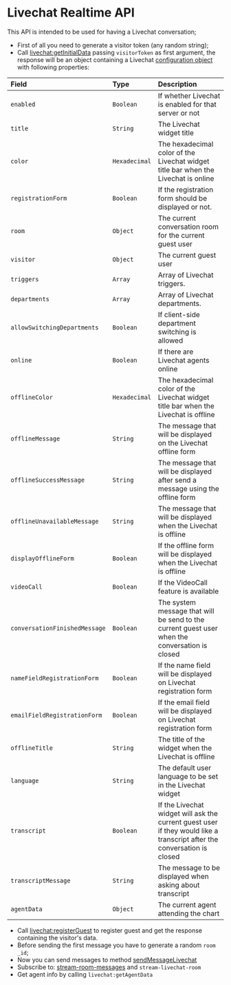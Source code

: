 # Livechat Realtime API

This API is intended to be used for having a Livechat conversation;

- First of all you need to generate a visitor token (any random string);
- Call [livechat:getInitialData](getinitialdata/) passing `visitorToken` as first argument, the response will be an object containing a Livechat [configuration object](getinitialdata/#response) with following properties:

| Field | Type | Description |
| :--- | :--- | :--- |
| `enabled` | `Boolean` | If whether Livechat is enabled for that server or not |
| `title` | `String` | The Livechat widget title |
| `color` | `Hexadecimal` | The hexadecimal color of the Livechat widget title bar when the Livechat is online |
| `registrationForm` | `Boolean` | If the registration form should be displayed or not. |
| `room` | `Object` | The current conversation room for the current guest user |
| `visitor` | `Object` | The current guest user |
| `triggers` | `Array` | Array of Livechat triggers. |
| `departments` | `Array` | Array of Livechat departments. |
| `allowSwitchingDepartments` | `Boolean` | If client-side department switching is allowed |
| `online` | `Boolean` | If there are Livechat agents online |
| `offlineColor` | `Hexadecimal` | The hexadecimal color of the Livechat widget title bar when the Livechat is offline |
| `offlineMessage` | `String` | The message that will be displayed on the Livechat offline form |
| `offlineSuccessMessage` | `String` | The message that will be displayed after send a message using the offline form |
| `offlineUnavailableMessage` | `String` | The message that will be displayed when the Livechat is offline |
| `displayOfflineForm` | `Boolean` | If the offline form will be displayed when the Livechat is offline |
| `videoCall` | `Boolean` | If the VideoCall feature is available |
| `conversationFinishedMessage` | `Boolean` | The system message that will be send to the current guest user when the conversation is closed |
| `nameFieldRegistrationForm` | `Boolean` | If the name field will be displayed on Livechat registration form |
| `emailFieldRegistrationForm` | `Boolean` | If the email field will be displayed on Livechat registration form |
| `offlineTitle` | `String` | The title of the widget when the Livechat is offline |
| `language` | `String` | The default user language to be set in the Livechat widget |
| `transcript` | `Boolean` | If the Livechat widget will ask the current guest user if they would like a transcript after the conversation is closed |
| `transcriptMessage` | `String` | The message to be displayed when asking about transcript |
| `agentData` | `Object` | The current agent attending the chart |

- Call [livechat:registerGuest](registerguest/) to register guest and get the response containing the visitor's data.
- Before sending the first message you have to generate a random `room _id`;
- Now you can send messages to method [sendMessageLivechat](sendmessagelivechat/)
- Subscribe to: [stream-room-messages](../subscriptions/stream-room-messages/) and `stream-livechat-room`
- Get agent info by calling `livechat:getAgentData`
